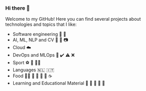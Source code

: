 ### Hi there :wave:

Welcome to my GitHub!
Here you can find several projects about technologies and topics that I like:
- Software engineering :snake: :bug:
- AI, ML, NLP and CV :robot: :book: :camera:
- Cloud :cloud:
- DevOps and MLOps :repeat: :heavy_check_mark: :warning: :x:
- Sport :soccer: :bicyclist: :running_woman:
- Languages :netherlands: :it:
- Food :woman_cook: :pizza: :fries: :cherries: :cake: :coffee:
- Learning and Educational Material :memo: :game_die: :dart: :girl: :boy:
